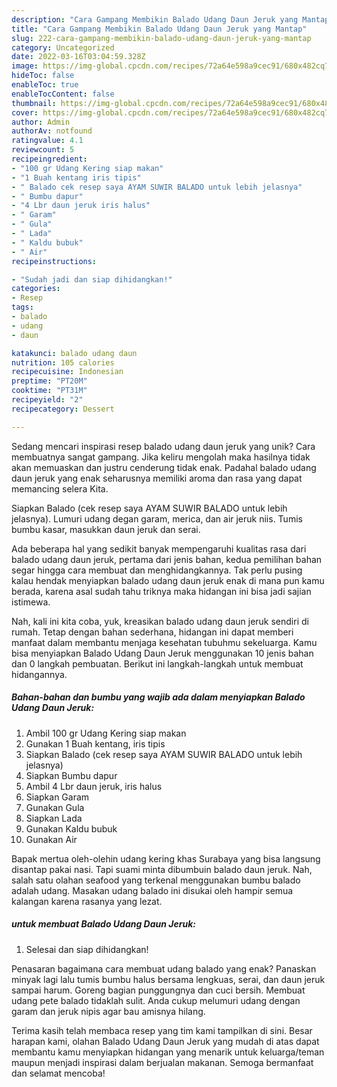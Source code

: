 ```yaml
---
description: "Cara Gampang Membikin Balado Udang Daun Jeruk yang Mantap"
title: "Cara Gampang Membikin Balado Udang Daun Jeruk yang Mantap"
slug: 222-cara-gampang-membikin-balado-udang-daun-jeruk-yang-mantap
category: Uncategorized
date: 2022-03-16T03:04:59.328Z
image: https://img-global.cpcdn.com/recipes/72a64e598a9cec91/680x482cq70/balado-udang-daun-jeruk-foto-resep-utama.jpg
hideToc: false
enableToc: true
enableTocContent: false
thumbnail: https://img-global.cpcdn.com/recipes/72a64e598a9cec91/680x482cq70/balado-udang-daun-jeruk-foto-resep-utama.jpg
cover: https://img-global.cpcdn.com/recipes/72a64e598a9cec91/680x482cq70/balado-udang-daun-jeruk-foto-resep-utama.jpg
author: Admin
authorAv: notfound
ratingvalue: 4.1
reviewcount: 5
recipeingredient:
- "100 gr Udang Kering siap makan"
- "1 Buah kentang iris tipis"
- " Balado cek resep saya AYAM SUWIR BALADO untuk lebih jelasnya"
- " Bumbu dapur"
- "4 Lbr daun jeruk iris halus"
- " Garam"
- " Gula"
- " Lada"
- " Kaldu bubuk"
- " Air"
recipeinstructions:

- "Sudah jadi dan siap dihidangkan!"
categories:
- Resep
tags:
- balado
- udang
- daun

katakunci: balado udang daun 
nutrition: 105 calories
recipecuisine: Indonesian
preptime: "PT20M"
cooktime: "PT31M"
recipeyield: "2"
recipecategory: Dessert

---
```





Sedang mencari inspirasi resep balado udang daun jeruk yang unik? Cara membuatnya sangat gampang. Jika keliru mengolah maka hasilnya tidak akan memuaskan dan justru cenderung tidak enak. Padahal balado udang daun jeruk yang enak seharusnya memiliki aroma dan rasa yang dapat memancing selera Kita.





Siapkan Balado (cek resep saya AYAM SUWIR BALADO untuk lebih jelasnya). Lumuri udang degan garam, merica, dan air jeruk niis. Tumis bumbu kasar, masukkan daun jeruk dan serai.

Ada beberapa hal yang sedikit banyak mempengaruhi kualitas rasa dari balado udang daun jeruk, pertama dari jenis bahan, kedua pemilihan bahan segar hingga cara membuat dan menghidangkannya. Tak perlu pusing kalau hendak menyiapkan balado udang daun jeruk enak di mana pun kamu berada, karena asal sudah tahu triknya maka hidangan ini bisa jadi sajian istimewa.






Nah, kali ini kita coba, yuk, kreasikan balado udang daun jeruk sendiri di rumah. Tetap dengan bahan sederhana, hidangan ini dapat memberi manfaat dalam membantu menjaga kesehatan tubuhmu sekeluarga. Kamu bisa menyiapkan Balado Udang Daun Jeruk menggunakan 10 jenis bahan dan 0 langkah pembuatan. Berikut ini langkah-langkah untuk membuat hidangannya.

<!--inarticleads1-->

##### Bahan-bahan dan bumbu yang wajib ada dalam menyiapkan Balado Udang Daun Jeruk:

1. Ambil 100 gr Udang Kering siap makan
1. Gunakan 1 Buah kentang, iris tipis
1. Siapkan  Balado (cek resep saya AYAM SUWIR BALADO untuk lebih jelasnya)
1. Siapkan  Bumbu dapur
1. Ambil 4 Lbr daun jeruk, iris halus
1. Siapkan  Garam
1. Gunakan  Gula
1. Siapkan  Lada
1. Gunakan  Kaldu bubuk
1. Gunakan  Air


Bapak mertua oleh-olehin udang kering khas Surabaya yang bisa langsung disantap pakai nasi. Tapi suami minta dibumbuin balado daun jeruk. Nah, salah satu olahan seafood yang terkenal menggunakan bumbu balado adalah udang. Masakan udang balado ini disukai oleh hampir semua kalangan karena rasanya yang lezat. 

<!--inarticleads2-->

#####  untuk membuat Balado Udang Daun Jeruk:


1. Selesai dan siap dihidangkan!

Penasaran bagaimana cara membuat udang balado yang enak? Panaskan minyak lagi lalu tumis bumbu halus bersama lengkuas, serai, dan daun jeruk sampai harum. Goreng bagian punggungnya dan cuci bersih. Membuat udang pete balado tidaklah sulit. Anda cukup melumuri udang dengan garam dan jeruk nipis agar bau amisnya hilang. 

Terima kasih telah membaca resep yang tim kami tampilkan di sini. Besar harapan kami, olahan Balado Udang Daun Jeruk yang mudah di atas dapat membantu kamu menyiapkan hidangan yang menarik untuk keluarga/teman maupun menjadi inspirasi dalam berjualan makanan. Semoga bermanfaat dan selamat mencoba!
